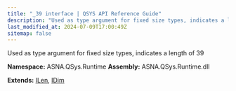 ```yaml
---
title: "_39 interface | QSYS API Reference Guide"
description: "Used as type argument for fixed size types, indicates a length of 39  "
last_modified_at: 2024-07-09T17:00:49Z
sitemap: false
---
```


Used as type argument for fixed size types, indicates a length of 39 

**Namespace:** ASNA.QSys.Runtime
**Assembly:** ASNA.QSys.Runtime.dll

**Extends:** [ILen](/reference/runtime/qsys-runtime/i-len.html), [IDim](/reference/runtime/qsys-runtime/i-dim.html)
<br>
<br>
